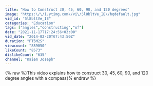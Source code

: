 ```yaml
---
title: "How to Construct 30, 45, 60, 90, and 120 degrees"
image: "https:\/\/i.ytimg.com\/vi\/5l8bltVe_IE\/hqdefault.jpg"
vid_id: "5l8bltVe_IE"
categories: "Education"
tags: ["angles","constructing","of"]
date: "2021-11-17T17:24:56+03:00"
vid_date: "2014-02-20T07:43:50Z"
duration: "PT5M2S"
viewcount: "889050"
likeCount: "8573"
dislikeCount: "635"
channel: "Kaiem Joseph"
---
```

{% raw %}This video explains how to construct 30, 45, 60, 90, and 120 degree angles with a compass{% endraw %}
